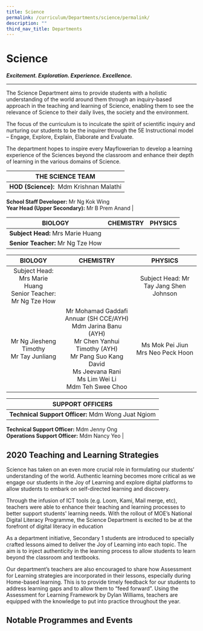 ```yaml
---
title: Science
permalink: /curriculum/Departments/science/permalink/
description: ""
third_nav_title: Departments
---
```

Science
=======

**_Excitement. Exploration. Experience. Excellence._**  

---------------------------------------------------------

The Science Department aims to provide students with a holistic understanding of the world around them through an inquiry-based approach in the teaching and learning of Science, enabling them to see the relevance of Science to their daily lives, the society and the environment. 

The focus of the curriculum is to inculcate the spirit of scientific inquiry and nurturing our students to be the inquirer through the 5E Instructional model – Engage, Explore, Explain, Elaborate and Evaluate.

The department hopes to inspire every Mayflowerian to develop a learning experience of the Sciences beyond the classroom and enhance their depth of learning in the various domains of Science.

| THE SCIENCE TEAM |
| --- |
| **HOD (Science):**  Mdm Krishnan Malathi  
**School Staff Developer:** Mr Ng Kok Wing  
**Year Head (Upper Secondary):** Mr B Prem Anand |

| BIOLOGY | CHEMISTRY | PHYSICS |
| --- | --- | --- |
| **Subject Head:** Mrs Marie Huang  
**Senior Teacher:** Mr Ng Tze How |

| BIOLOGY 	| CHEMISTRY 	| PHYSICS 	|
|:---:	|:---:	|:---:	|
| Subject Head: Mrs Marie Huang<br>Senior Teacher: Mr Ng Tze How 	|  	| Subject Head: Mr Tay Jang Shen Johnson 	|
| Mr Ng Jiesheng Timothy<br>Mr Tay Junliang 	| Mr Mohamad Gaddafi Annuar (SH CCE/AYH)<br>Mdm Jarina Banu (AYH)<br>Mr Chen Yanhui Timothy (AYH)<br>Mr Pang Suo Kang David<br>Ms Jeevana Rani<br>Ms Lim Wei Li<br>Mdm Teh Swee Choo 	| Ms Mok Pei Jiun<br>Mrs Neo Peck Hoon 	|

| SUPPORT OFFICERS |
| --- |
| **Technical Support Officer:** Mdm Wong Juat Ngiom  
**Technical Support Officer:** Mdm Jenny Ong  
**Operations Support Officer:** Mdm Nancy Yeo |

2020 Teaching and Learning Strategies
-------------------------------------

Science has taken on an even more crucial role in formulating our students’ understanding of the world. Authentic learning becomes more critical as we engage our students in the Joy of Learning and explore digital platforms to allow students to embark on self-directed learning and discovery. 

  

Through the infusion of ICT tools (e.g. Loom, Kami, Mail merge, etc), teachers were able to enhance their teaching and learning processes to better support students' learning needs. With the rollout of MOE’s National Digital Literacy Programme, the Science Department is excited to be at the forefront of digital literacy in education  

  

As a department initiative, Secondary 1 students are introduced to specially crafted lessons aimed to deliver the Joy of Learning into each topic. The aim is to inject authenticity in the learning process to allow students to learn beyond the classroom and textbooks.  

  

Our department’s teachers are also encouraged to share how Assessment for Learning strategies are incorporated in their lessons, especially during Home-based learning. This is to provide timely feedback for our students to address learning gaps and to allow them to “feed forward”. Using the Assessment for Learning Framework by Dylan Williams, teachers are equipped with the knowledge to put into practice throughout the year. 

  

Notable Programmes and Events
-----------------------------